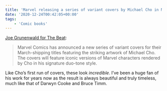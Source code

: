 ```yaml
---
title: 'Marvel releasing a series of variant covers by Michael Cho in March 2021'
date: '2020-12-24T00:42:05+00:00'
tags:
    - 'Comic books'
---
```


[Joe Grunenwald for The Beat](https://www.comicsbeat.com/michael-cho-marvel-comics-march-covers/):

> Marvel Comics has announced a new series of variant covers for their March-shipping titles featuring the striking artwork of Michael Cho. The covers will feature iconic versions of Marvel characters rendered by Cho in his signature duo-tone style.

Like Cho’s first run of covers, these look *incredible*. I’ve been a huge fan of his work for years now as the result is always beautiful and truly timeless, much like that of Darwyn Cooke and Bruce Timm.